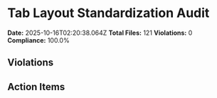 # Tab Layout Standardization Audit
  
**Date:** 2025-10-16T02:20:38.064Z
**Total Files:** 121
**Violations:** 0
**Compliance:** 100.0%

## Violations



## Action Items


